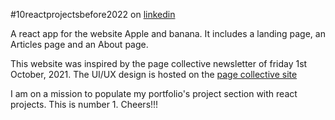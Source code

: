 #10reactprojectsbefore2022 on [linkedin](https://www.linkedin.com/in/tesleem-oladepo-713688165/)

A react app for the website Apple and banana. It includes a landing page, an Articles page and an About page.

This website was inspired by the page collective newsletter of friday 1st October, 2021.
The UI/UX design is hosted on the [page collective site](https://pagecollective.com/post/apple-and-banana/?ref=pagecollective_newsletter)

I am on a mission to populate my portfolio's project section with react projects. This is number 1. Cheers!!!
